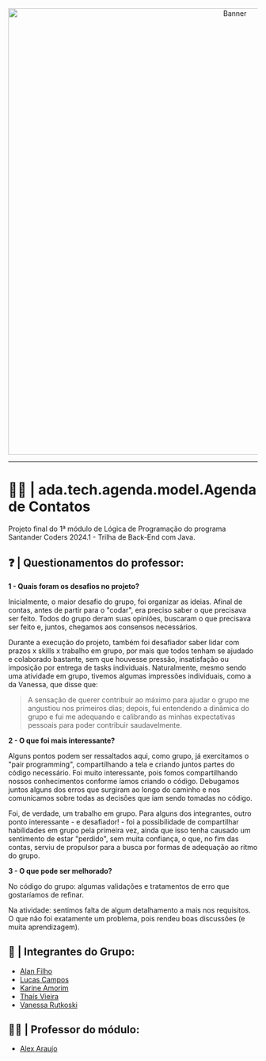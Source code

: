 <div align="center">
 <img src="https://cdn.discordapp.com/attachments/1225623617371635745/1277702992346218547/WhatsApp_Image_2024-08-26_at_15.54.39.jpeg?ex=66ce2123&is=66cccfa3&hm=53e5ac1b9220a731b380e8364f55611422e9590936269c43bdeb315bb90c0690&" alt="Banner" width="900"/>
</div>

---

# 🧑‍💻 | **ada.tech.agenda.model.Agenda de Contatos**

Projeto final do 1ª módulo de Lógica de Programação do programa Santander Coders 2024.1 - Trilha de Back-End com Java. 

## ❓ | **Questionamentos do professor:** 
**1 - Quais foram os desafios no projeto?**

Inicialmente, o maior desafio do grupo, foi organizar as ideias. Afinal de contas, antes de partir para o "codar", era preciso
saber o que precisava ser feito. Todos do grupo deram suas opiniões, buscaram o que precisava ser feito e, juntos, chegamos aos consensos necessários. 

Durante a execução do projeto, também foi desafiador saber lidar com prazos x skills x trabalho em grupo, por mais que todos tenham se ajudado e colaborado bastante, sem que houvesse pressão, insatisfação ou imposição por entrega de tasks individuais. Naturalmente, mesmo sendo uma atividade em grupo, tivemos algumas impressões individuais, como a da Vanessa, que disse que:

> A sensação de querer contribuir ao máximo para ajudar o grupo me
> angustiou nos primeiros dias; depois, fui entendendo a dinâmica do
> grupo e fui me adequando e calibrando as minhas expectativas pessoais
> para poder contribuir saudavelmente.

**2 - O que foi mais interessante?**

Alguns pontos podem ser ressaltados aqui, como grupo, já exercitamos o "pair programming", compartilhando a tela e criando juntos partes do código necessário. Foi muito interessante, pois fomos compartilhando nossos conhecimentos conforme íamos criando o código. 
Debugamos juntos alguns dos erros que surgiram ao longo do caminho e nos comunicamos sobre todas as decisões que iam sendo tomadas no código. 

Foi, de verdade, um trabalho em grupo.
Para alguns dos integrantes, outro ponto interessante - e desafiador! - foi a possibilidade de compartilhar habilidades em grupo pela primeira vez, ainda que isso tenha causado um sentimento de estar "perdido", sem muita confiança, o que, no fim das contas, serviu de propulsor para a busca por formas de adequação ao ritmo do grupo.

**3 - O que pode ser melhorado?**

No código do grupo: algumas validações e tratamentos de erro que gostaríamos de refinar.

Na atividade: sentimos falta de algum detalhamento a mais nos requisitos. O que não foi exatamente um problema, pois rendeu boas discussões (e muita aprendizagem).


## 👥 | **Integrantes do Grupo:**

- [Alan Filho](https://github.com/oalleeN)
- [Lucas Campos](https://github.com/lucascodebr20)
- [Karine Amorim](https://github.com/Kahmori)
- [Thaís Vieira](https://github.com/trvieira)
- [Vanessa Rutkoski](https://github.com/nessartk)

## 👨‍🏫 | **Professor do módulo:**

- [Alex Araujo](https://github.com/alexsaspbr)

